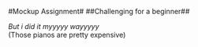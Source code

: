 #Mockup Assignment#
##Challenging for a beginner##

*But i did it myyyyy wayyyyy*  
(Those pianos are pretty expensive)

